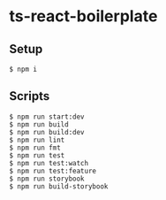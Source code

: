 # ts-react-boilerplate

## Setup

    $ npm i

## Scripts

    $ npm run start:dev
    $ npm run build
    $ npm run build:dev
    $ npm run lint
    $ npm run fmt
    $ npm run test
    $ npm run test:watch
    $ npm run test:feature
    $ npm run storybook
    $ npm run build-storybook
